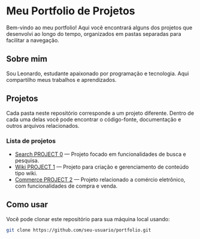 # Meu Portfolio de Projetos

Bem-vindo ao meu portfolio! Aqui você encontrará alguns dos projetos que desenvolvi ao longo do tempo, organizados em pastas separadas para facilitar a navegação.

## Sobre mim

Sou Leonardo, estudante apaixonado por programação e tecnologia. Aqui compartilho meus trabalhos e aprendizados.

## Projetos

Cada pasta neste repositório corresponde a um projeto diferente. Dentro de cada uma delas você pode encontrar o código-fonte, documentação e outros arquivos relacionados.

### Lista de projetos

- [Search PROJECT 0](./Search%20PROJECT%200) — Projeto focado em funcionalidades de busca e pesquisa.
- [Wiki PROJECT 1](./Wiki%20PROJECT%201) — Projeto para criação e gerenciamento de conteúdo tipo wiki.
- [Commerce PROJECT 2](./Commerce%20PROJECT%202) — Projeto relacionado a comércio eletrônico, com funcionalidades de compra e venda.

## Como usar

Você pode clonar este repositório para sua máquina local usando:

```bash
git clone https://github.com/seu-usuario/portfolio.git
